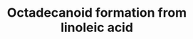 ---
annotations:
- id: PW:0000523
  parent: classic metabolic pathway
  type: Pathway Ontology
  value: linoleic acid metabolic pathway
- id: PW:0000010
  parent: classic metabolic pathway
  type: Pathway Ontology
  value: lipid metabolic pathway
- id: PW:0000959
  parent: signaling pathway
  type: Pathway Ontology
  value: lipid signaling pathway
authors:
- Conroy lipids
- AlexanderPico
- Eweitz
- Egonw
citedin:
- link: 10.1016/j.plipres.2024.101276
  title: 'Oxylipin profiling for clinical research: Current status and future perspectives
    (2024)'
communities:
- Lipids
- ontox
description: The main enzymatic processes involved in the formation of 18-carbon fatty
  acids from linoleic acid.
last-edited: 2025-01-26
ndex: null
organisms:
- Homo sapiens
redirect_from:
- /index.php/Pathway:WP5324
- /instance/WP5324
- /instance/WP5324_r136308
revision: r136308
schema-jsonld:
- '@context': https://schema.org/
  '@id': https://wikipathways.github.io/pathways/WP5324.html
  '@type': Dataset
  creator:
    '@type': Organization
    name: WikiPathways
  description: The main enzymatic processes involved in the formation of 18-carbon
    fatty acids from linoleic acid.
  keywords:
  - 10(E),12(Z)-ODE
  - 10(E)-OME
  - 10-HODA
  - 10-KODA
  - 11(E)-10-HOME
  - 11(E)-10-KOME
  - 11(R)-HODE
  - 11(S)-HODE
  - 11-OH-9(10)-EpOME
  - 11-Oxo-9(10)-EpOME
  - 11-oxo-12(13)-EpOME
  - 11OH-12,13-EpOME
  - 12(13)-EpOME
  - 12(Z)-10-HOME
  - 12(Z)-10-KOME
  - 12,13-DiHOME
  - 13(R)-HODE
  - 13(S)-HODE
  - 13(S)-HpODE
  - 13-HODE(both forms)
  - 13-KODE
  - 13-OH-9(10)-EpOME
  - 13-oxo-9(10)EpOME
  - 16-HODE
  - 17-HODE
  - 18-HODE
  - 9(10)-EpOME
  - 9(E),11(E)-ODEMangold's acid
  - 9(R)-HODE
  - 9(R)-HpODE
  - 9(S)-HODE
  - 9(Z)-11(E)-ODERumenic Acid
  - 9(Z)-OMEOleic Acid
  - 9,10,13-TriHOME8 isomers
  - 9,10-DiHOME
  - 9,10-epoxy-13-hydroxy-11-octadecenoic acid
  - 9,12,13-TRiHomes8 isomers
  - 9-HODE(both forms)
  - 9-KODE
  - 9-oxo-12(13)EpOME
  - 9OH-12,13-EpOME
  - ALOX12B
  - ALOX15
  - ALOXE3
  - CLA-HY
  - CYP1A2
  - CYP2C19
  - CYP2C8
  - CYP2C9
  - CYP3A4
  - CYP4A11
  - EPHX3
  - GPX4
  - Linoleic acid
  - PGTS1
  - PGTS2
  license: CC0
  name: Octadecanoid formation from linoleic acid
seo: CreativeWork
title: Octadecanoid formation from linoleic acid
wpid: WP5324
---